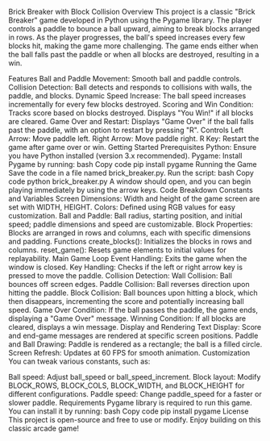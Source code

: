 Brick Breaker with Block Collision
Overview
This project is a classic "Brick Breaker" game developed in Python using the Pygame library. The player controls a paddle to bounce a ball upward, aiming to break blocks arranged in rows. As the player progresses, the ball's speed increases every few blocks hit, making the game more challenging. The game ends either when the ball falls past the paddle or when all blocks are destroyed, resulting in a win.

Features
Ball and Paddle Movement: Smooth ball and paddle controls.
Collision Detection: Ball detects and responds to collisions with walls, the paddle, and blocks.
Dynamic Speed Increase: The ball speed increases incrementally for every few blocks destroyed.
Scoring and Win Condition: Tracks score based on blocks destroyed. Displays "You Win!" if all blocks are cleared.
Game Over and Restart: Displays "Game Over" if the ball falls past the paddle, with an option to restart by pressing "R".
Controls
Left Arrow: Move paddle left.
Right Arrow: Move paddle right.
R Key: Restart the game after game over or win.
Getting Started
Prerequisites
Python: Ensure you have Python installed (version 3.x recommended).
Pygame: Install Pygame by running:
bash
Copy code
pip install pygame
Running the Game
Save the code in a file named brick_breaker.py.
Run the script:
bash
Copy code
python brick_breaker.py
A window should open, and you can begin playing immediately by using the arrow keys.
Code Breakdown
Constants and Variables
Screen Dimensions: Width and height of the game screen are set with WIDTH, HEIGHT.
Colors: Defined using RGB values for easy customization.
Ball and Paddle: Ball radius, starting position, and initial speed; paddle dimensions and speed are customizable.
Block Properties: Blocks are arranged in rows and columns, each with specific dimensions and padding.
Functions
create_blocks(): Initializes the blocks in rows and columns.
reset_game(): Resets game elements to initial values for replayability.
Main Game Loop
Event Handling: Exits the game when the window is closed.
Key Handling: Checks if the left or right arrow key is pressed to move the paddle.
Collision Detection:
Wall Collision: Ball bounces off screen edges.
Paddle Collision: Ball reverses direction upon hitting the paddle.
Block Collision: Ball bounces upon hitting a block, which then disappears, incrementing the score and potentially increasing ball speed.
Game Over Condition: If the ball passes the paddle, the game ends, displaying a "Game Over" message.
Winning Condition: If all blocks are cleared, displays a win message.
Display and Rendering
Text Display: Score and end-game messages are rendered at specific screen positions.
Paddle and Ball Drawing: Paddle is rendered as a rectangle; the ball is a filled circle.
Screen Refresh: Updates at 60 FPS for smooth animation.
Customization
You can tweak various constants, such as:

Ball speed: Adjust ball_speed or ball_speed_increment.
Block layout: Modify BLOCK_ROWS, BLOCK_COLS, BLOCK_WIDTH, and BLOCK_HEIGHT for different configurations.
Paddle speed: Change paddle_speed for a faster or slower paddle.
Requirements
Pygame library is required to run this game. You can install it by running:
bash
Copy code
pip install pygame
License
This project is open-source and free to use or modify. Enjoy building on this classic arcade game!






